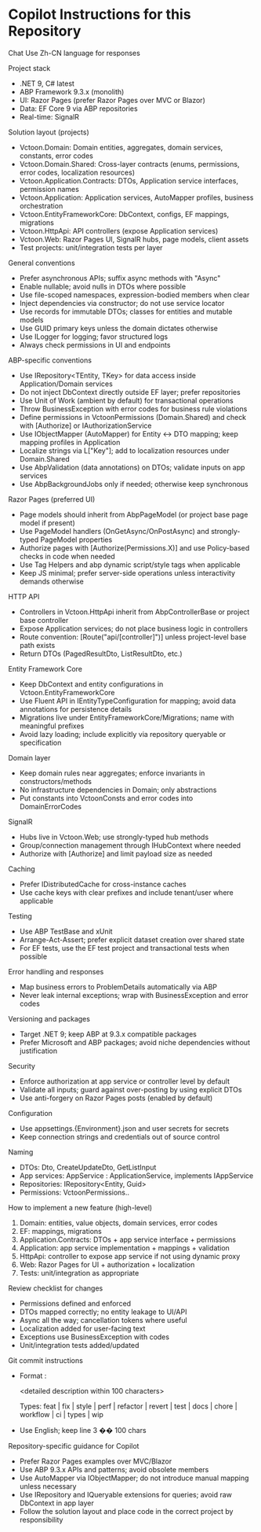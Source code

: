 # Copilot Instructions for this Repository

Chat
Use Zh-CN language for responses

Project stack
- .NET 9, C# latest
- ABP Framework 9.3.x (monolith)
- UI: Razor Pages (prefer Razor Pages over MVC or Blazor)
- Data: EF Core 9 via ABP repositories
- Real-time: SignalR

Solution layout (projects)
- Vctoon.Domain: Domain entities, aggregates, domain services, constants, error codes
- Vctoon.Domain.Shared: Cross-layer contracts (enums, permissions, error codes, localization resources)
- Vctoon.Application.Contracts: DTOs, Application service interfaces, permission names
- Vctoon.Application: Application services, AutoMapper profiles, business orchestration
- Vctoon.EntityFrameworkCore: DbContext, configs, EF mappings, migrations
- Vctoon.HttpApi: API controllers (expose Application services)
- Vctoon.Web: Razor Pages UI, SignalR hubs, page models, client assets
- Test projects: unit/integration tests per layer

General conventions
- Prefer asynchronous APIs; suffix async methods with "Async"
- Enable nullable; avoid nulls in DTOs where possible
- Use file-scoped namespaces, expression-bodied members when clear
- Inject dependencies via constructor; do not use service locator
- Use records for immutable DTOs; classes for entities and mutable models
- Use GUID primary keys unless the domain dictates otherwise
- Use ILogger<T> for logging; favor structured logs
- Always check permissions in UI and endpoints

ABP-specific conventions
- Use IRepository<TEntity, TKey> for data access inside Application/Domain services
- Do not inject DbContext directly outside EF layer; prefer repositories
- Use Unit of Work (ambient by default) for transactional operations
- Throw BusinessException with error codes for business rule violations
- Define permissions in VctoonPermissions (Domain.Shared) and check with [Authorize] or IAuthorizationService
- Use IObjectMapper (AutoMapper) for Entity <-> DTO mapping; keep mapping profiles in Application
- Localize strings via L["Key"]; add to localization resources under Domain.Shared
- Use AbpValidation (data annotations) on DTOs; validate inputs on app services
- Use AbpBackgroundJobs only if needed; otherwise keep synchronous

Razor Pages (preferred UI)
- Page models should inherit from AbpPageModel (or project base page model if present)
- Use PageModel handlers (OnGetAsync/OnPostAsync) and strongly-typed PageModel properties
- Authorize pages with [Authorize(Permissions.X)] and use Policy-based checks in code when needed
- Use Tag Helpers and abp dynamic script/style tags when applicable
- Keep JS minimal; prefer server-side operations unless interactivity demands otherwise

HTTP API
- Controllers in Vctoon.HttpApi inherit from AbpControllerBase or project base controller
- Expose Application services; do not place business logic in controllers
- Route convention: [Route("api/[controller]")] unless project-level base path exists
- Return DTOs (PagedResultDto<T>, ListResultDto<T>, etc.)

Entity Framework Core
- Keep DbContext and entity configurations in Vctoon.EntityFrameworkCore
- Use Fluent API in IEntityTypeConfiguration<T> for mapping; avoid data annotations for persistence details
- Migrations live under EntityFrameworkCore/Migrations; name with meaningful prefixes
- Avoid lazy loading; include explicitly via repository queryable or specification

Domain layer
- Keep domain rules near aggregates; enforce invariants in constructors/methods
- No infrastructure dependencies in Domain; only abstractions
- Put constants into VctoonConsts and error codes into <Feature>DomainErrorCodes

SignalR
- Hubs live in Vctoon.Web; use strongly-typed hub methods
- Group/connection management through IHubContext where needed
- Authorize with [Authorize] and limit payload size as needed

Caching
- Prefer IDistributedCache<T> for cross-instance caches
- Use cache keys with clear prefixes and include tenant/user where applicable

Testing
- Use ABP TestBase and xUnit
- Arrange-Act-Assert; prefer explicit dataset creation over shared state
- For EF tests, use the EF test project and transactional tests when possible

Error handling and responses
- Map business errors to ProblemDetails automatically via ABP
- Never leak internal exceptions; wrap with BusinessException and error codes

Versioning and packages
- Target .NET 9; keep ABP at 9.3.x compatible packages
- Prefer Microsoft and ABP packages; avoid niche dependencies without justification

Security
- Enforce authorization at app service or controller level by default
- Validate all inputs; guard against over-posting by using explicit DTOs
- Use anti-forgery on Razor Pages posts (enabled by default)

Configuration
- Use appsettings.{Environment}.json and user secrets for secrets
- Keep connection strings and credentials out of source control

Naming
- DTOs: <Entity>Dto, CreateUpdate<Entity>Dto, <Entity>GetListInput
- App services: <Entity>AppService : ApplicationService, implements I<Entity>AppService
- Repositories: IRepository<Entity, Guid>
- Permissions: VctoonPermissions.<Feature>.<Action>

How to implement a new feature (high-level)
1) Domain: entities, value objects, domain services, error codes
2) EF: mappings, migrations
3) Application.Contracts: DTOs + app service interface + permissions
4) Application: app service implementation + mappings + validation
5) HttpApi: controller to expose app service if not using dynamic proxy
6) Web: Razor Pages for UI + authorization + localization
7) Tests: unit/integration as appropriate

Review checklist for changes
- Permissions defined and enforced
- DTOs mapped correctly; no entity leakage to UI/API
- Async all the way; cancellation tokens where useful
- Localization added for user-facing text
- Exceptions use BusinessException with codes
- Unit/integration tests added/updated

Git commit instructions
- Format
  <type>: <short summary>

  <detailed description within 100 characters>

  Types: feat | fix | style | perf | refactor | revert | test | docs | chore | workflow | ci | types | wip
- Use English; keep line 3 �� 100 chars

Repository-specific guidance for Copilot
- Prefer Razor Pages examples over MVC/Blazor
- Use ABP 9.3.x APIs and patterns; avoid obsolete members
- Use AutoMapper via IObjectMapper; do not introduce manual mapping unless necessary
- Use IRepository and IQueryable extensions for queries; avoid raw DbContext in app layer
- Follow the solution layout and place code in the correct project by responsibility
